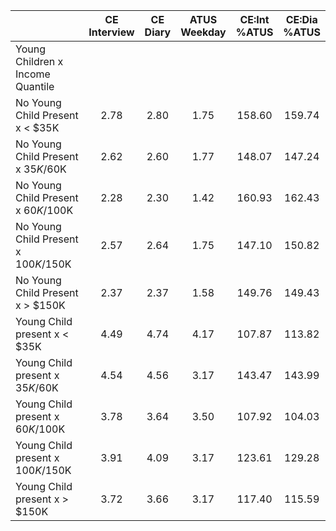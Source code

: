 
|                      | CE<br>Interview |  CE<br>Diary | ATUS<br>Weekday | CE:Int<br>%ATUS | CE:Dia<br>%ATUS |
| -------------------- | :----------: | :----------: | :----------: | :----------: | :----------: |
| Young Children x Income Quantile |              |              |              |              |              |
| No Young Child Present x     < $35K |         2.78 |         2.80 |         1.75 |       158.60 |       159.74 |
| No Young Child Present x  $35K/$60K |         2.62 |         2.60 |         1.77 |       148.07 |       147.24 |
| No Young Child Present x  $60K/$100K |         2.28 |         2.30 |         1.42 |       160.93 |       162.43 |
| No Young Child Present x $100K/$150K |         2.57 |         2.64 |         1.75 |       147.10 |       150.82 |
| No Young Child Present x     > $150K |         2.37 |         2.37 |         1.58 |       149.76 |       149.43 |
| Young Child present x     < $35K |         4.49 |         4.74 |         4.17 |       107.87 |       113.82 |
| Young Child present x  $35K/$60K |         4.54 |         4.56 |         3.17 |       143.47 |       143.99 |
| Young Child present x  $60K/$100K |         3.78 |         3.64 |         3.50 |       107.92 |       104.03 |
| Young Child present x $100K/$150K |         3.91 |         4.09 |         3.17 |       123.61 |       129.28 |
| Young Child present x     > $150K |         3.72 |         3.66 |         3.17 |       117.40 |       115.59 |

